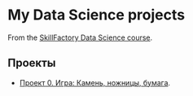 # My Data Science projects

From the [SkillFactory Data Science course](https://github.com/kjottboller/data_science).

## Проекты

* [Проект 0. Игра: Камень, ножницы, бумага](https://github.com/kjottboller/data_science/blob/master/project%201/game_RPS.py).


